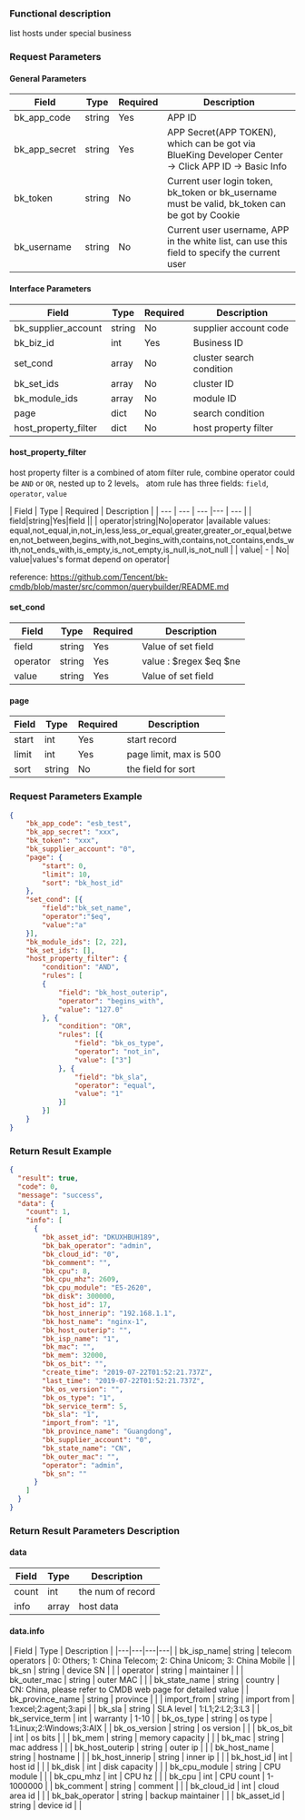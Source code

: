 ### Functional description

list hosts under special business

### Request Parameters


#### General Parameters

| Field | Type | Required |  Description |
|-----------|------------|--------|------------|
| bk_app_code  |  string    | Yes | APP ID     |
| bk_app_secret|  string    | Yes | APP Secret(APP TOKEN), which can be got via BlueKing Developer Center -&gt; Click APP ID -&gt; Basic Info  |
| bk_token     |  string    | No | Current user login token, bk_token or bk_username must be valid, bk_token can be got by Cookie |
| bk_username  |  string    | No | Current user username, APP in the white list, can use this field to specify the current user |

#### Interface Parameters

| Field      |  Type      | Required   |  Description      |
|-----------|------------|--------|------------|
| bk_supplier_account | string     | No     | supplier account code |
| bk_biz_id | int        | Yes    | Business ID |
| set_cond    |  array   | No     | cluster search condition  |
| bk_set_ids    |  array   | No     | cluster ID   |
| bk_module_ids |  array   | No     | module ID   |
| page       |  dict    | No     | search condition |
| host_property_filter    |  dict  | No     | host property filter |


#### host_property_filter
host property filter is a combined of atom filter rule, combine operator could be `AND` or `OR`, nested up to 2 levels。
atom rule has three fields: `field`, `operator`, `value`

| Field      |  Type      | Required   |  Description      |
| ---  | ---  | --- |---  | --- |
| field|string|Yes|field ||
| operator|string|No|operator |available values: equal,not_equal,in,not_in,less,less_or_equal,greater,greater_or_equal,between,not_between,begins_with,not_begins_with,contains,not_contains,ends_with,not_ends_with,is_empty,is_not_empty,is_null,is_not_null |
| value| - | No| value|values's format depend on operator|

reference: <https://github.com/Tencent/bk-cmdb/blob/master/src/common/querybuilder/README.md>

#### set_cond

| Field      |  Type      | Required	   |  Description      |
|-----------|------------|--------|------------|
| field     |string      |Yes      | Value of set field                                                |
| operator  |string      |Yes      | value : $regex $eq $ne                                           |
| value     |string      |Yes      | Value of set field                                   |

#### page

| Field      |  Type      | Required   |  Description      |
|-----------|------------|--------|------------|
| start    |  int    | Yes     | start record |
| limit    |  int    | Yes     | page limit, max is 500 |
| sort     |  string | No     | the field for sort |

### Request Parameters Example

```json
{
    "bk_app_code": "esb_test",
    "bk_app_secret": "xxx",
    "bk_token": "xxx",
    "bk_supplier_account": "0",
    "page": {
        "start": 0,
        "limit": 10,
        "sort": "bk_host_id"
    },
    "set_cond": [{
    	"field":"bk_set_name",
    	"operator":"$eq",
    	"value":"a"
    }],
    "bk_module_ids": [2, 22],
    "bk_set_ids": [],
    "host_property_filter": {
        "condition": "AND",
        "rules": [
        {
            "field": "bk_host_outerip",
            "operator": "begins_with",
            "value": "127.0"
        }, {
            "condition": "OR",
            "rules": [{
                "field": "bk_os_type",
                "operator": "not_in",
                "value": ["3"]
            }, {
                "field": "bk_sla",
                "operator": "equal",
                "value": "1"
            }]
        }]
    }
}
```

### Return Result Example

```json
{
  "result": true,
  "code": 0,
  "message": "success",
  "data": {
    "count": 1,
    "info": [
      {
        "bk_asset_id": "DKUXHBUH189",
        "bk_bak_operator": "admin",
        "bk_cloud_id": "0",
        "bk_comment": "",
        "bk_cpu": 8,
        "bk_cpu_mhz": 2609,
        "bk_cpu_module": "E5-2620",
        "bk_disk": 300000,
        "bk_host_id": 17,
        "bk_host_innerip": "192.168.1.1",
        "bk_host_name": "nginx-1",
        "bk_host_outerip": "",
        "bk_isp_name": "1",
        "bk_mac": "",
        "bk_mem": 32000,
        "bk_os_bit": "",
        "create_time": "2019-07-22T01:52:21.737Z",
        "last_time": "2019-07-22T01:52:21.737Z",
        "bk_os_version": "",
        "bk_os_type": "1",
        "bk_service_term": 5,
        "bk_sla": "1",
        "import_from": "1",
        "bk_province_name": "Guangdong",
        "bk_supplier_account": "0",
        "bk_state_name": "CN",
        "bk_outer_mac": "",
        "operator": "admin",
        "bk_sn": ""
      }
    ]
  }
}
```

### Return Result Parameters Description

#### data

| Field      | Type      | Description      |
|-----------|-----------|-----------|
| count     | int       | the num of record |
| info      | array     | host data |

#### data.info
| Field      | Type      | Description      |
|---|---|---|---| 
| bk_isp_name| string | telecom operators | 0: Others; 1: China Telecom; 2: China Unicom; 3: China Mobile |
| bk_sn | string | device SN | |
| operator | string | maintainer | |
| bk_outer_mac | string | outer MAC | |
| bk_state_name | string | country | CN: China, please refer to CMDB web page for detailed value |
| bk_province_name | string | province |  |
| import_from | string | import from | 1:excel;2:agent;3:api |
| bk_sla | string | SLA level | 1:L1;2:L2;3:L3 |
| bk_service_term | int | warranty | 1-10 |
| bk_os_type | string | os type | 1:Linux;2:Windows;3:AIX |
| bk_os_version | string | os version | |
| bk_os_bit | int | os bits | |
| bk_mem | string | memory capacity | |
| bk_mac | string | mac address | |
| bk_host_outerip | string | outer ip | |
| bk_host_name | string | hostname |  |
| bk_host_innerip | string | inner ip | |
| bk_host_id | int | host id | |
| bk_disk | int | disk capacity | |
| bk_cpu_module | string | CPU module | |
| bk_cpu_mhz | int | CPU hz | |
| bk_cpu | int | CPU count | 1-1000000 |
| bk_comment | string | comment | |
| bk_cloud_id | int | cloud area id | |
| bk_bak_operator | string | backup maintainer | |
| bk_asset_id | string | device id | |

